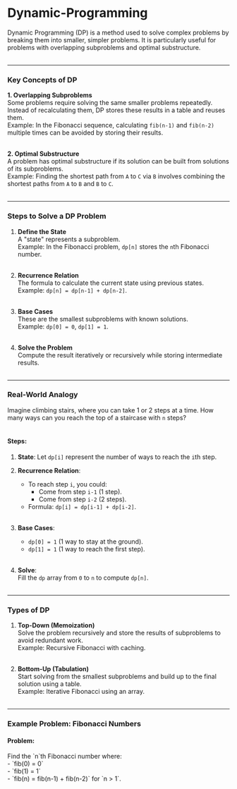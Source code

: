 # Dynamic-Programming


Dynamic Programming (DP) is a method used to solve complex problems by breaking them into smaller, simpler problems. It is particularly useful for problems with overlapping subproblems and optimal substructure.<br><br>


---

<h3>Key Concepts of DP</h3>

<strong>1. Overlapping Subproblems</strong><br>
Some problems require solving the same smaller problems repeatedly. Instead of recalculating them, DP stores these results in a table and reuses them.<br>
Example: In the Fibonacci sequence, calculating `fib(n-1)` and `fib(n-2)` multiple times can be avoided by storing their results.<br><br>

<strong>2. Optimal Substructure</strong><br>
A problem has optimal substructure if its solution can be built from solutions of its subproblems.<br>
Example: Finding the shortest path from `A` to `C` via `B` involves combining the shortest paths from `A` to `B` and `B` to `C`.<br><br>

---

<h3>Steps to Solve a DP Problem</h3>

1. <strong>Define the State</strong><br>
   A "state" represents a subproblem.<br>
   Example: In the Fibonacci problem, `dp[n]` stores the `n`th Fibonacci number.<br><br>

2. <strong>Recurrence Relation</strong><br>
   The formula to calculate the current state using previous states.<br>
   Example: `dp[n] = dp[n-1] + dp[n-2]`.<br><br>

3. <strong>Base Cases</strong><br>
   These are the smallest subproblems with known solutions.<br>
   Example: `dp[0] = 0`, `dp[1] = 1`.<br><br>

4. <strong>Solve the Problem</strong><br>
   Compute the result iteratively or recursively while storing intermediate results.<br><br>

---

<h3>Real-World Analogy</h3>

Imagine climbing stairs, where you can take 1 or 2 steps at a time. How many ways can you reach the top of a staircase with `n` steps?<br><br>

<h4>Steps:</h4>

1. <strong>State</strong>: Let `dp[i]` represent the number of ways to reach the `i`th step.<br>
2. <strong>Recurrence Relation</strong>:<br>
   - To reach step `i`, you could:
     - Come from step `i-1` (1 step).<br>
     - Come from step `i-2` (2 steps).<br>
   - Formula: `dp[i] = dp[i-1] + dp[i-2]`.<br><br>

3. <strong>Base Cases</strong>:<br>
   - `dp[0] = 1` (1 way to stay at the ground).<br>
   - `dp[1] = 1` (1 way to reach the first step).<br><br>

4. <strong>Solve</strong>:<br>
   Fill the `dp` array from `0` to `n` to compute `dp[n]`.<br><br>

---

<h3>Types of DP</h3>

1. <strong>Top-Down (Memoization)</strong><br>
   Solve the problem recursively and store the results of subproblems to avoid redundant work.<br>
   Example: Recursive Fibonacci with caching.<br><br>

2. <strong>Bottom-Up (Tabulation)</strong><br>
   Start solving from the smallest subproblems and build up to the final solution using a table.<br>
   Example: Iterative Fibonacci using an array.<br><br>

---

<h3>Example Problem: Fibonacci Numbers</h3>

<h4>Problem:</h4>
Find the `n`th Fibonacci number where:<br>
- `fib(0) = 0`<br>
- `fib(1) = 1`<br>
- `fib(n) = fib(n-1) + fib(n-2)` for `n > 1`.<br>



